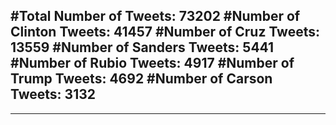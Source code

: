 #Total Number of Tweets: 73202 
#Number of Clinton Tweets: 41457
#Number of Cruz Tweets: 13559
#Number of Sanders Tweets: 5441
#Number of Rubio Tweets: 4917
#Number of Trump Tweets: 4692
#Number of Carson Tweets: 3132
---
---
